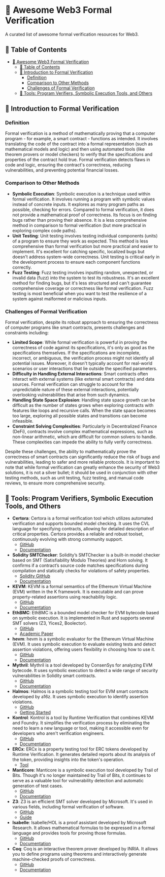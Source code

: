 # 🔐 Awesome Web3 Formal Verification

A curated list of awesome formal verification resources for Web3.

## 📂 Table of Contents

- [🔐 Awesome Web3 Formal Verification](#-awesome-web3-formal-verification)
  - [📂 Table of Contents](#-table-of-contents)
  - [🤔 Introduction to Formal Verification](#-introduction-to-formal-verification)
    - [Definition](#definition)
    - [Comparison to Other Methods](#comparison-to-other-methods)
    - [Challenges of Formal Verification](#challenges-of-formal-verification)
  - [🔧 Tools: Program Verifiers, Symbolic Execution Tools, and Others](#-tools-program-verifiers-symbolic-execution-tools-and-others)

## 🤔 Introduction to Formal Verification

### Definition

Formal verification is a method of mathematically proving that a computer program - for example, a smart contract - functions as intended. It involves translating the code of the contract into a formal representation (such as mathematical models and logic) and then using automated tools (like theorem provers or model checkers) to verify that the specifications and properties of the contract hold true. Formal verification detects flaws in code and logic, ensuring the contract's correctness, reducing vulnerabilities, and preventing potential financial losses.

### Comparison to Other Methods

- **Symbolic Execution**: Symbolic execution is a technique used within formal verification. It involves running a program with symbolic values instead of concrete inputs. It explores as many program paths as possible, checking for errors. Compared to formal verification, it does not provide a mathematical proof of correctness. Its focus is on finding bugs rather than proving their absence. It is a less comprehensive method in comparison to formal verification (but more practical in exploring complex code paths).
- **Unit Testing**: Unit testing involves testing individual components (units) of a program to ensure they work as expected. This method is less comprehensive than formal verification but more practical and easier to implement. It's excellent for catching specific, localized bugs but doesn't address system-wide correctness. Unit testing is critical early in the development process to ensure each component functions correctly.
- **Fuzz Testing**: Fuzz testing involves inputting random, unexpected, or invalid data (fuzz) into the system to test its robustness. It's an excellent method for finding bugs, but it's less structured and can't guarantee comprehensive coverage or correctness like formal verification. Fuzz testing is most beneficial when you want to test the resilience of a system against malformed or malicious inputs.

### Challenges of Formal Verification

Formal verification, despite its robust approach to ensuring the correctness of computer programs like smart contracts, presents challenges and constraints including:

- **Limited Scope**: While formal verification is powerful in proving the correctness of code against its specifications, it's only as good as the specifications themselves. If the specifications are incomplete, incorrect, or ambiguous, the verification process might not identify all potential issues. Moreover, it doesn't typically account for real-world scenarios or user interactions that lie outside the specified parameters.
- **Difficulty in Handling External Interactions**: Smart contracts often interact with external systems (like external smart contracts) and data sources. Formal verification can struggle to account for the unpredictable nature of these external interactions, potentially overlooking vulnerabilities that arise from such dynamics.
- **Handling State Space Explosion**: Handling state space growth can be difficult as the number of states grows when exploring contracts with features like loops and recursive calls. When the state space becomes too large, exploring all possible states and transitions can become infeasible.
- **Constraint Solving Complexities**: Particularly in Decentralized Finance (DeFi), contracts involve complex mathematical expressions, such as non-linear arithmetic, which are difficult for common solvers to handle. These complexities can impede the ability to fully verify correctness.

Despite these challenges, the ability to mathematically prove the correctness of smart contracts can significantly reduce the risk of bugs and vulnerabilities, leading to safer and more reliable protocols. It is important to note that while formal verification can greatly enhance the security of Web3 solutions, it is not a silver bullet; it should be used in conjunction with other testing methods, such as unit testing, fuzz testing, and manual code reviews, to ensure more comprehensive security.

## 🔧 Tools: Program Verifiers, Symbolic Execution Tools, and Others

- **Certora**: Certora is a formal verification tool which utilizes automated verification and supports bounded model checking. It uses the CVL language for specifying contracts, allowing for detailed description of critical properties. Certora provides a reliable and robust toolset, continuously evolving with strong community support.
  - [GitHub](https://github.com/Certora)
  - [Documentation](https://docs.certora.com/en/latest/)
- **Solidity SMTChecker**: Solidity’s SMTChecker is a built-in model checker based on SMT (Satisfiability Modulo Theories) and Horn solving. It confirms if a contract’s source code matches specifications during compilation and statically checks for violations of safety properties.
  - [Solidity GitHub](https://github.com/ethereum/solidity)
  - [Documentation](https://docs.soliditylang.org/en/latest/smtchecker.html)
- **KEVM**: KEVM is a formal semantics of the Ethereum Virtual Machine (EVM) written in the K framework. It is executable and can prove property-related assertions using reachability logic.
  - [GitHub](https://github.com/runtimeverification/evm-semantics)
  - [Documentation](https://docs.runtimeverification.com/kevm/overview/kevm-semantics-of-evm-in-k#documentation-support)
- **EthBMC**: EthBMC is a bounded model checker for EVM bytecode based on symbolic execution. It is implemented in Rust and supports several SMT solvers (Z3, Yices2, Boolector).
  - [GitHub](https://github.com/RUB-SysSec/EthBMC)
  - [Academic Paper](https://www.usenix.org/system/files/sec20fall_frank_prepub_0.pdf)
- **hevm**: hevm is a symbolic evaluator for the Ethereum Virtual Machine (EVM). It uses symbolic execution to evaluate existing tests and detect assertion violations, offering users flexibility in choosing how to use it.
  - [GitHub](https://github.com/ethereum/hevm)
  - [Documentation](https://hevm.dev)
- **Mythril**: Mythril is a tool developed by ConsenSys for analyzing EVM bytecode. It uses symbolic execution to detect a wide range of security vulnerabilities in Solidity smart contracts.
  - [GitHub](https://github.com/ConsenSys/mythril)
  - [Documentation](https://mythril-classic.readthedocs.io/en/latest/)
- **Halmos**: Halmos is a symbolic testing tool for EVM smart contracts developed by a16z. It uses symbolic execution to identify assertion violations.
  - [GitHub](https://github.com/a16z/halmos)
  - [Getting Started](https://github.com/a16z/halmos/blob/main/docs/getting-started.md)
- **Kontrol**: Kontrol is a tool by Runtime Verification that combines KEVM and Foundry. It simplifies the verification process by eliminating the need to learn a new language or tool, making it accessible even for developers who aren't verification engineers.
  - [GitHub](https://github.com/runtimeverification/kontrol)
  - [Documentation](https://docs.runtimeverification.com/kontrol/overview/readme)
- **ERCx**: ERCx is a property testing tool for ERC tokens developed by Runtime Verification. It generates detailed reports about its analysis of the token, providing insights into the token's operation.
  - [Tool](https://ercx.runtimeverification.com/)
- **Manticore**: Manticore is a symbolic execution tool developed by Trail of Bits. Though it's no longer maintained by Trail of Bits, it continues to serve as a valuable tool for vulnerability detection and automatic generation of test cases.
  - [GitHub](https://github.com/trailofbits/manticore)
  - [Documentation](https://manticore.readthedocs.io/en/latest/index.html)
- **Z3**: Z3 is an efficient SMT solver developed by Microsoft. It's used in various fields, including formal verification of software.
  - [GitHub](https://github.com/Z3Prover/z3)
  - [Guide](https://microsoft.github.io/z3guide/)
- **Isabelle**: Isabelle/HOL is a proof assistant developed by Microsoft Research. It allows mathematical formulas to be expressed in a formal language and provides tools for proving those formulas.
  - [GitHub](https://github.com/isabelle-prover)
  - [Documentation](https://isabelle.in.tum.de/documentation.html)
- **Coq**: Coq is an interactive theorem prover developed by INRIA. It allows you to define programs using theorems and interactively generate machine-checked proofs of correctness.
  - [GitHub](https://github.com/coq/coq)
  - [Documentation](https://coq.inria.fr/doc/master/refman/)
